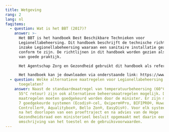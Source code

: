 ```yaml
---
title: Wetgeving
rang: 2
lang: nl
faqitems:
  - question: Wat is het BBT (2017)?
    answer: >-
      Het BBT is het handboek Best Beschikbare Technieken voor
      Legionellabeheersing. Dit handboek beschrijft de technische richtlijnen
      inzake Legionellabeheersing waaraan een sanitaire installatie geacht wordt
      conform te zijn. De richtlijnen in dit handboek worden gezien als de code
      van goede praktijk.

      Het Agentschap Zorg en Gezondheid gebruikt dit handboek als referentiedocument bij het uitoefenen van zijn toezichtsfunctie op de naleving van het Vlaams Legionellabesluit van 4 mei 2007.

      Het handboek kan je downloaden via onderstaande link: https://www.zorg-en-gezondheid.be/handboek-best-beschikbare-technieken-voor-legionellabeheersing
  - question: Welke alternatieve maatregelen voor Legionellabeheersing zijn er
      toegelaten?
    answer: Naast de standaardmaatregel van temperatuurbeheersing (60°C vertrek,
      55°C retour) zijn ook alternatieve beheersmaatregelen mogelijk. Die
      maatregelen moeten goedgekeurd worden door de minister. Er zijn momenteel
      7 goedgekeurde systemen (Ecodis®-cel, Oxiperm®Pro, BIFIPRO®, Huwa-San
      Controller®, Aqualitybox®, Bello Zon®, EasyDis®). Voor elk systeem is er
      na het doorlopen van een proeftraject en na advies van de Hoge
      Gezondheidsraad een ministerieel besluit opgemaakt met daarin een korte
      omschrijving van het toestel en de gebruiksvoorwaarden.
---
```

